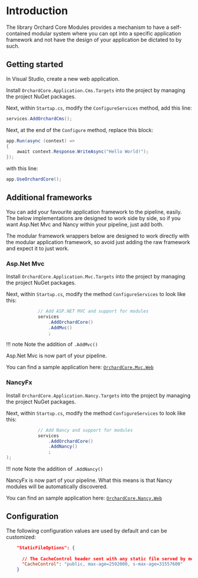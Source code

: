 # Introduction

The library Orchard Core Modules provides a mechanism to have a self-contained modular system where you can opt into a specific application framework and not have the design of your application be dictated to by such.

## Getting started

In Visual Studio, create a new web application.

Install `OrchardCore.Application.Cms.Targets` into the project by managing the project NuGet packages.

Next, within `Startup.cs`, modify the `ConfigureServices` method, add this line:

```csharp
services.AddOrchardCms();
```

Next, at the end of the `Configure` method, replace this block:

```csharp
app.Run(async (context) =>
{
    await context.Response.WriteAsync("Hello World!");
});
```

with this line:

```csharp
app.UseOrchardCore();
```

## Additional frameworks

You can add your favourite application framework to the pipeline, easily. The below implementations are designed to work side by side, so if you want Asp.Net Mvc and Nancy within your pipeline, just add both.

The modular framework wrappers below are designed to work directly with the modular application framework, so avoid just adding the raw framework and expect it to just work.

### Asp.Net Mvc

Install `OrchardCore.Application.Mvc.Targets` into the project by managing the project NuGet packages.

Next, within `Startup.cs`, modify the method `ConfigureServices` to look like this:

```csharp
            // Add ASP.NET MVC and support for modules
            services
                .AddOrchardCore()
                .AddMvc()
                ;
```

!!! note
    Note the addition of `.AddMvc()`

Asp.Net Mvc is now part of your pipeline.

You can find a sample application here: [`OrchardCore.Mvc.Web`](../../../OrchardCore.Mvc.Web/Startup.cs)

### NancyFx

Install `OrchardCore.Application.Nancy.Targets` into the project by managing the project NuGet packages.

Next, within `Startup.cs`, modify the method `ConfigureServices` to look like this:

```csharp
            // Add Nancy and support for modules
            services
                .AddOrchardCore()
                .AddNancy()
                ;
);
```

!!! note
    Note the addition of `.AddNancy()`

NancyFx is now part of your pipeline. What this means is that Nancy modules will be automatically discovered.

You can find an sample application here: [`OrchardCore.Nancy.Web`](../../../OrchardCore.Nancy.Web/Startup.cs)

## Configuration

The following configuration values are used by default and can be customized:

```json
    "StaticFileOptions": {
      
      // The CacheControl header sent with any static file served by modules
      "CacheControl": "public, max-age=2592000, s-max-age=31557600"
    }
```